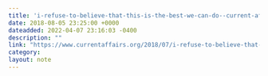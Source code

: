 ```yaml
---
title: 'i-refuse-to-believe-that-this-is-the-best-we-can-do--current-affairs'
date: 2018-08-05 23:25:00 +0000
dateadded: 2022-04-07 23:16:03 -0400
description: ""
link: "https://www.currentaffairs.org/2018/07/i-refuse-to-believe-that-this-is-the-best-we-can-do"
category:
layout: note
---
```

